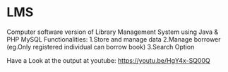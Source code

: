 # LMS
Computer software version of Library Management System using Java &amp; PHP MySQL
Functionalities:
1.Store and manage data
2.Manage borrower (eg.Only registered individual can borrow book)
3.Search Option

Have a Look at the output at youtube: https://youtu.be/HgY4x-SQ00Q

